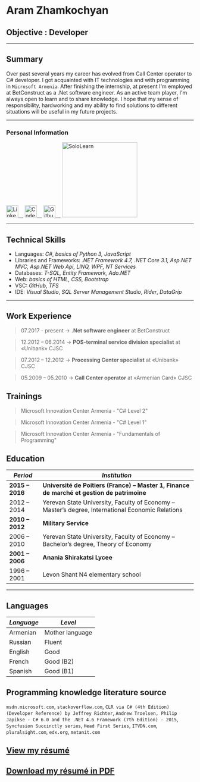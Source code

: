 # Aram Zhamkochyan

## Objective : Developer

<hr width="100%" size="10" color="blue"/>

## Summary
Over past several years my career has evolved from Call Center operator to C# developer. I got acquainted with IT technologies and with programming in `Microsoft Armenia`. After finishing the internship, at present I'm employed at BetConstruct as a .Net software engineer. As an active team player, I'm always open to learn and to share knowledge. I hope that my sense of responsibility, hardworking and my ability to find solutions to different situations will be useful in my future projects.

---------------------------------------------------------------------------------------------------------------------------------------

<h3>Personal Information</h3>

<a href="https://www.linkedin.com/in/aram-zhamkochyan/"><img alt="LinkedIn" width="32px" src="https://cdn.jsdelivr.net/npm/simple-icons@v3/icons/linkedin.svg" />&emsp;</a>
<a href="https://codefights.com/profile/kacap1707"><img alt="CodeSignal" width="32px" src="https://cdn.freebiesupply.com/logos/large/2x/codefights-logo-svg-vector.svg" />&emsp;</a>
<a align="left" href="https://github.com/aramzham"><img alt="Github" width="32px" src="https://cdn.jsdelivr.net/npm/simple-icons@v3/icons/github.svg" />&emsp;</a>
<a align="left" href="https://www.sololearn.com/Profile/1992269"><img alt="SoloLearn" width="202px" src="https://upload.wikimedia.org/wikipedia/commons/5/53/SoloLearn_logo.svg" /></a>

----------------------------------------------------------------------------------------------------------------------------------------
## Technical Skills
* Languages: *C#*, *basics of Python 3, JavaScript*
* Libraries and Frameworks: *.NET Framework 4.7, .NET Core 3.1, Asp.NET MVC, Asp.NET Web Api, LINQ, WPF, NT Services*
* Databases: *T-SQL, Entity Framework, Ado.NET*
* Web: *basics of HTML, CSS, Bootstrap*
* VSC: *GitHub*, *TFS*
* IDE: *Visual Studio*, *SQL Server Management Studio*, *Rider*, *DataGrip*

---------------------------------------------------------------------------------------------------------------------------------------
## Work Experience
> 07.2017 - present  ->    **.Net software engineer** at BetConstruct

> 12.2012 – 06.2014  ->    **POS-terminal service division specialist** at «Unibank» CJSC

> 07.2012 – 12.2012  ->    **Processing Center specialist** at «Unibank» CJSC

> 05.2009 – 05.2010  ->    **Call Center operator** at «Armenian Card» CJSC 

## Trainings
> Microsoft Innovation Center Armenia - "C# Level 2"

> Microsoft Innovation Center Armenia - "C# Level 1"

> Microsoft Innovation Center Armenia - "Fundamentals of Programming"

## Education

_Period_ | _Institution_
---------|---------------
**2015 – 2016**|**Université de Poitiers (France) – Master 1, Finance de marché et gestion de patrimoine**
2012 – 2014|Yerevan State University, Faculty of Economy – Master’s degree, International Economic Relations
**2010 – 2012**|**Military Service**
2006 – 2010|Yerevan State University, Faculty of Economy – Bachelor’s degree, Theory of Economy
**2001 – 2006**|**Anania Shirakatsi Lycee**
1996 – 2001|Levon Shant N4 elementary school
----------------------------------------------------------------------------------------------------------------------------------------

## Languages
*Language*|*Level*
----------|-------
Armenian|Mother language
Russian|Fluent
English|Good
French|Good (B2)
Spanish|Good (B1)

## Programming knowledge literature source
`msdn.microsoft.com`, `stackoverflow.com`, `CLR via C# (4th Edition) (Developer Reference) by Jeffrey Richter`, `Andrew Troelsen, Philip Japikse - C# 6.0 and the .NET 4.6 Framework (7th Edition) - 2015`, `Syncfusion Succinctly series`, `Head First Series`, `ITVDN.com`,  `pluralsight.com`, `edx.org`, `metanit.com`

## [View my résumé](https://github.com/aramzham/My-CV/blob/master/Aram%20CV%20in%20english%20090418.pdf)
<html>
<h2><a href = "https://github.com/aramzham/My-CV/files/2630047/Aram.CV.in.english.090418.pdf">Download my résumé in PDF</a></h2>
</html>

[twitter]: https://twitter.com/codeSTACKr
[youtube]: https://youtube.com/codeSTACKr
[codesignal]: https://codefights.com/profile/kacap1707
[linkedin]: https://www.linkedin.com/in/aram-zhamkochyan
